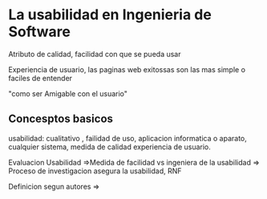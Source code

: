# La usabilidad en Ingenieria de Software
Atributo de calidad, facilidad con que se pueda usar 

Experiencia de usuario, las paginas web exitossas son las mas simple o faciles de entender

"como ser Amigable con el usuario"

## Concesptos basicos
usabilidad: cualitativo , failidad de uso, aplicacion informatica o aparato, cualquier sistema, medida de calidad experiencia de usuario.

Evaluacion Usabilidad =>Medida de facilidad
vs 
ingeniera de la usabilidad => Proceso de investigacion asegura la usabilidad, RNF

Definicion segun autores =>



